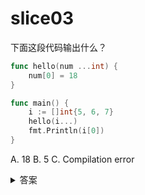 # slice03

下面这段代码输出什么？

```go
func hello(num ...int) {
    num[0] = 18
}

func main() {
    i := []int{5, 6, 7}
    hello(i...)
    fmt.Println(i[0])
}
```

A. 18
B. 5
C. Compilation error

<details>
    <summary>答案</summary>
    **答：18**
    **解析：可变参数传递过去，改变了第一个值。**
</details>
